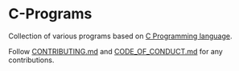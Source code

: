 # C-Programs

Collection of various programs based on [C Programming language](https://en.wikipedia.org/wiki/C_(programming_language)).

Follow [CONTRIBUTING.md](https://github.com/Verkiya/C-Programs/blob/master/CONTRIBUTING.md) and [CODE_OF_CONDUCT.md](https://github.com/Verkiya/C-Programs/blob/master/CODE_OF_CONDUCT.md) for any contributions.
